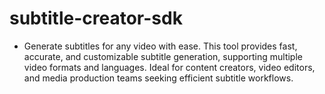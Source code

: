 # subtitle-creator-sdk
 - Generate subtitles for any video with ease. This tool provides fast, accurate, and customizable subtitle generation, supporting multiple video formats and languages. Ideal for content creators, video editors, and media production teams seeking efficient subtitle workflows.
